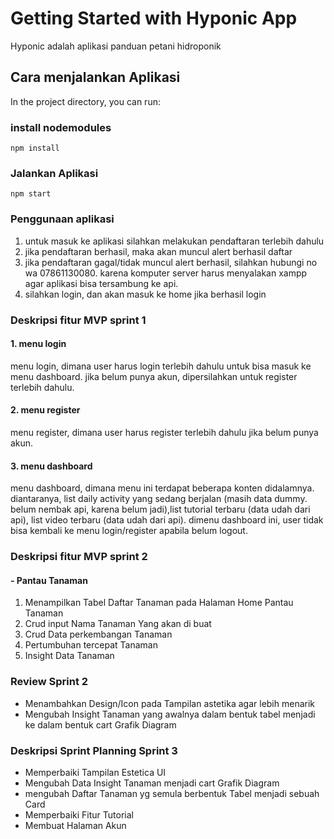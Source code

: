 # Getting Started with Hyponic App

Hyponic adalah aplikasi panduan petani hidroponik

## Cara menjalankan Aplikasi

In the project directory, you can run:

### install nodemodules

<code>npm install</code>

### Jalankan Aplikasi

<code>npm start</code>

### Penggunaan aplikasi

1. untuk masuk ke aplikasi silahkan melakukan pendaftaran terlebih dahulu
2. jika pendaftaran berhasil, maka akan muncul alert berhasil daftar
3. jika pendaftaran gagal/tidak muncul alert berhasil, silahkan hubungi no wa 07861130080. karena komputer server harus menyalakan xampp agar aplikasi bisa tersambung ke api.
4. silahkan login, dan akan masuk ke home jika berhasil login

### Deskripsi fitur MVP sprint 1
#### 1. menu login
menu login, dimana user harus login terlebih dahulu untuk bisa masuk ke menu dashboard. jika belum punya akun, dipersilahkan untuk register terlebih dahulu.
#### 2. menu register
menu register, dimana user harus register terlebih dahulu jika belum punya akun.
#### 3. menu dashboard
menu dashboard, dimana menu ini terdapat beberapa konten didalamnya. diantaranya, list daily activity yang sedang berjalan (masih data dummy. belum nembak api, karena belum jadi),list tutorial terbaru (data udah dari api), list video terbaru (data udah dari api). dimenu dashboard ini, user tidak bisa kembali ke menu login/register apabila belum logout.
### Deskripsi fitur MVP sprint 2
#### - Pantau Tanaman
1. Menampilkan Tabel Daftar Tanaman pada Halaman Home Pantau Tanaman
2. Crud input Nama Tanaman Yang akan di buat
3. Crud Data perkembangan Tanaman
4. Pertumbuhan tercepat Tanaman
5. Insight Data Tanaman
### Review Sprint 2
- Menambahkan Design/Icon pada Tampilan astetika agar lebih menarik
- Mengubah Insight Tanaman yang awalnya dalam bentuk tabel menjadi ke dalam bentuk cart Grafik Diagram
### Deskripsi Sprint Planning Sprint 3 
- Memperbaiki Tampilan Estetica UI
- Mengubah Data Insight Tanaman menjadi cart Grafik Diagram
- mengubah Daftar Tanaman yg semula berbentuk Tabel menjadi sebuah Card
- Memperbaiki Fitur Tutorial
- Membuat Halaman Akun
